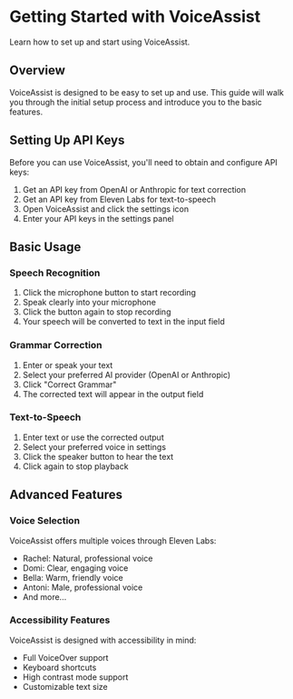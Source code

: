 # Getting Started with VoiceAssist

Learn how to set up and start using VoiceAssist.

## Overview

VoiceAssist is designed to be easy to set up and use. This guide will walk you through the initial setup process and introduce you to the basic features.

## Setting Up API Keys

Before you can use VoiceAssist, you'll need to obtain and configure API keys:

1. Get an API key from OpenAI or Anthropic for text correction
2. Get an API key from Eleven Labs for text-to-speech
3. Open VoiceAssist and click the settings icon
4. Enter your API keys in the settings panel

## Basic Usage

### Speech Recognition

1. Click the microphone button to start recording
2. Speak clearly into your microphone
3. Click the button again to stop recording
4. Your speech will be converted to text in the input field

### Grammar Correction

1. Enter or speak your text
2. Select your preferred AI provider (OpenAI or Anthropic)
3. Click "Correct Grammar"
4. The corrected text will appear in the output field

### Text-to-Speech

1. Enter text or use the corrected output
2. Select your preferred voice in settings
3. Click the speaker button to hear the text
4. Click again to stop playback

## Advanced Features

### Voice Selection

VoiceAssist offers multiple voices through Eleven Labs:

- Rachel: Natural, professional voice
- Domi: Clear, engaging voice
- Bella: Warm, friendly voice
- Antoni: Male, professional voice
- And more...

### Accessibility Features

VoiceAssist is designed with accessibility in mind:

- Full VoiceOver support
- Keyboard shortcuts
- High contrast mode support
- Customizable text size
